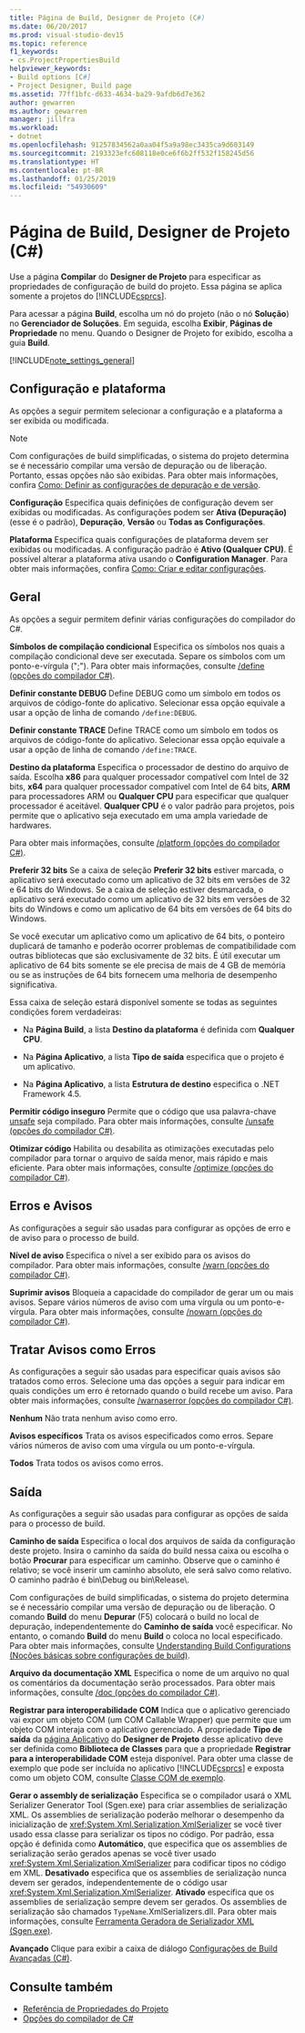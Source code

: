 ```yaml
---
title: Página de Build, Designer de Projeto (C#)
ms.date: 06/20/2017
ms.prod: visual-studio-dev15
ms.topic: reference
f1_keywords:
- cs.ProjectPropertiesBuild
helpviewer_keywords:
- Build options [C#]
- Project Designer, Build page
ms.assetid: 77ff1bfc-d633-4634-ba29-9afdb6d7e362
author: gewarren
ms.author: gewarren
manager: jillfra
ms.workload:
- dotnet
ms.openlocfilehash: 91257834562a0aa04f5a9a98ec3435ca9d603149
ms.sourcegitcommit: 2193323efc608118e0ce6f6b2ff532f158245d56
ms.translationtype: HT
ms.contentlocale: pt-BR
ms.lasthandoff: 01/25/2019
ms.locfileid: "54930609"
---
```

# <a name="build-page-project-designer-c"></a>Página de Build, Designer de Projeto (C#)
Use a página **Compilar** do **Designer de Projeto** para especificar as propriedades de configuração de build do projeto. Essa página se aplica somente a projetos do [!INCLUDE[csprcs](../../data-tools/includes/csprcs_md.md)].

Para acessar a página **Build**, escolha um nó do projeto (não o nó **Solução**) no **Gerenciador de Soluções**. Em seguida, escolha **Exibir**, **Páginas de Propriedade** no menu. Quando o Designer de Projeto for exibido, escolha a guia **Build**.

[!INCLUDE[note_settings_general](../../data-tools/includes/note_settings_general_md.md)]

## <a name="configuration-and-platform"></a>Configuração e plataforma
As opções a seguir permitem selecionar a configuração e a plataforma a ser exibida ou modificada.

> [!NOTE]
> Com configurações de build simplificadas, o sistema do projeto determina se é necessário compilar uma versão de depuração ou de liberação. Portanto, essas opções não são exibidas. Para obter mais informações, confira [Como: Definir as configurações de depuração e de versão](../../debugger/how-to-set-debug-and-release-configurations.md).

**Configuração** Especifica quais definições de configuração devem ser exibidas ou modificadas. As configurações podem ser **Ativa (Depuração)** (esse é o padrão), **Depuração**, **Versão** ou **Todas as Configurações**.

**Plataforma** Especifica quais configurações de plataforma devem ser exibidas ou modificadas. A configuração padrão é **Ativo (Qualquer CPU)**. É possível alterar a plataforma ativa usando o **Configuration Manager**. Para obter mais informações, confira [Como: Criar e editar configurações](../../ide/how-to-create-and-edit-configurations.md).

## <a name="general"></a>Geral
As opções a seguir permitem definir várias configurações do compilador do C#.

**Símbolos de compilação condicional** Especifica os símbolos nos quais a compilação condicional deve ser executada. Separe os símbolos com um ponto-e-vírgula (";"). Para obter mais informações, consulte [/define (opções do compilador C#)](/dotnet/csharp/language-reference/compiler-options/define-compiler-option).

**Definir constante DEBUG** Define DEBUG como um símbolo em todos os arquivos de código-fonte do aplicativo. Selecionar essa opção equivale a usar a opção de linha de comando `/define:DEBUG`.

**Definir constante TRACE** Define TRACE como um símbolo em todos os arquivos de código-fonte do aplicativo. Selecionar essa opção equivale a usar a opção de linha de comando `/define:TRACE`.

**Destino da plataforma** Especifica o processador de destino do arquivo de saída. Escolha **x86** para qualquer processador compatível com Intel de 32 bits, **x64** para qualquer processador compatível com Intel de 64 bits, **ARM** para processadores ARM ou **Qualquer CPU** para especificar que qualquer processador é aceitável. **Qualquer CPU** é o valor padrão para projetos, pois permite que o aplicativo seja executado em uma ampla variedade de hardwares.

Para obter mais informações, consulte [/platform (opções do compilador C#)](/dotnet/csharp/language-reference/compiler-options/platform-compiler-option).

**Preferir 32 bits** Se a caixa de seleção **Preferir 32 bits** estiver marcada, o aplicativo será executado como um aplicativo de 32 bits em versões de 32 e 64 bits do Windows. Se a caixa de seleção estiver desmarcada, o aplicativo será executado como um aplicativo de 32 bits em versões de 32 bits do Windows e como um aplicativo de 64 bits em versões de 64 bits do Windows.

Se você executar um aplicativo como um aplicativo de 64 bits, o ponteiro duplicará de tamanho e poderão ocorrer problemas de compatibilidade com outras bibliotecas que são exclusivamente de 32 bits. É útil executar um aplicativo de 64 bits somente se ele precisa de mais de 4 GB de memória ou se as instruções de 64 bits fornecem uma melhoria de desempenho significativa.

Essa caixa de seleção estará disponível somente se todas as seguintes condições forem verdadeiras:

-   Na **Página Build**, a lista **Destino da plataforma** é definida com **Qualquer CPU**.

-   Na **Página Aplicativo**, a lista **Tipo de saída** especifica que o projeto é um aplicativo.

-   Na **Página Aplicativo**, a lista **Estrutura de destino** especifica o .NET Framework 4.5.


**Permitir código inseguro** Permite que o código que usa palavra-chave [unsafe](/dotnet/csharp/language-reference/keywords/unsafe) seja compilado. Para obter mais informações, consulte [/unsafe (opções do compilador C#)](/dotnet/csharp/language-reference/compiler-options/unsafe-compiler-option).

**Otimizar código** Habilita ou desabilita as otimizações executadas pelo compilador para tornar o arquivo de saída menor, mais rápido e mais eficiente. Para obter mais informações, consulte [/optimize (opções do compilador C#)](/dotnet/csharp/language-reference/compiler-options/optimize-compiler-option).

## <a name="errors-and-warnings"></a>Erros e Avisos
As configurações a seguir são usadas para configurar as opções de erro e de aviso para o processo de build.

**Nível de aviso** Especifica o nível a ser exibido para os avisos do compilador. Para obter mais informações, consulte [/warn (opções do compilador C#)](/dotnet/csharp/language-reference/compiler-options/warn-compiler-option).

**Suprimir avisos** Bloqueia a capacidade do compilador de gerar um ou mais avisos. Separe vários números de aviso com uma vírgula ou um ponto-e-vírgula. Para obter mais informações, consulte [/nowarn (opções do compilador C#)](/dotnet/csharp/language-reference/compiler-options/nowarn-compiler-option).

## <a name="treat-warnings-as-errors"></a>Tratar Avisos como Erros
As configurações a seguir são usadas para especificar quais avisos são tratados como erros. Selecione uma das opções a seguir para indicar em quais condições um erro é retornado quando o build recebe um aviso. Para obter mais informações, consulte [/warnaserror (opções do compilador C#)](/dotnet/csharp/language-reference/compiler-options/warnaserror-compiler-option).

**Nenhum** Não trata nenhum aviso como erro.

**Avisos específicos** Trata os avisos especificados como erros. Separe vários números de aviso com uma vírgula ou um ponto-e-vírgula.

**Todos** Trata todos os avisos como erros.

## <a name="output"></a>Saída
As configurações a seguir são usadas para configurar as opções de saída para o processo de build.

**Caminho de saída** Especifica o local dos arquivos de saída da configuração deste projeto. Insira o caminho da saída do build nessa caixa ou escolha o botão **Procurar** para especificar um caminho. Observe que o caminho é relativo; se você inserir um caminho absoluto, ele será salvo como relativo. O caminho padrão é bin\Debug ou bin\Release\\.

Com configurações de build simplificadas, o sistema do projeto determina se é necessário compilar uma versão de depuração ou de liberação. O comando **Build** do menu **Depurar** (F5) colocará o build no local de depuração, independentemente do **Caminho de saída** você especificar. No entanto, o comando **Build** do menu **Build** o coloca no local especificado. Para obter mais informações, consulte [Understanding Build Configurations (Noções básicas sobre configurações de build)](../../ide/understanding-build-configurations.md).

**Arquivo da documentação XML** Especifica o nome de um arquivo no qual os comentários da documentação serão processados. Para obter mais informações, consulte [/doc (opções do compilador C#)](/dotnet/csharp/language-reference/compiler-options/doc-compiler-option).

**Registrar para interoperabilidade COM** Indica que o aplicativo gerenciado vai expor um objeto COM (um COM Callable Wrapper) que permite que um objeto COM interaja com o aplicativo gerenciado. A propriedade **Tipo de saída** da [página Aplicativo](../../ide/reference/application-page-project-designer-visual-basic.md) do **Designer de Projeto** desse aplicativo deve ser definida como **Biblioteca de Classes** para que a propriedade **Registrar para a interoperabilidade COM** esteja disponível. Para obter uma classe de exemplo que pode ser incluída no aplicativo [!INCLUDE[csprcs](../../data-tools/includes/csprcs_md.md)] e exposta como um objeto COM, consulte [Classe COM de exemplo](/dotnet/csharp/programming-guide/interop/example-com-class).

**Gerar o assembly de serialização** Especifica se o compilador usará o XML Serializer Generator Tool (Sgen.exe) para criar assemblies de serialização XML. Os assemblies de serialização poderão melhorar o desempenho da inicialização de <xref:System.Xml.Serialization.XmlSerializer> se você tiver usado essa classe para serializar os tipos no código. Por padrão, essa opção é definida como **Automático**, que especifica que os assemblies de serialização serão gerados apenas se você tiver usado <xref:System.Xml.Serialization.XmlSerializer> para codificar tipos no código em XML. **Desativado** especifica que os assemblies de serialização nunca devem ser gerados, independentemente de o código usar <xref:System.Xml.Serialization.XmlSerializer>. **Ativado** especifica que os assemblies de serialização sempre devem ser gerados. Os assemblies de serialização são chamados `TypeName`.XmlSerializers.dll. Para obter mais informações, consulte [Ferramenta Geradora de Serializador XML (Sgen.exe)](/dotnet/framework/serialization/xml-serializer-generator-tool-sgen-exe).

**Avançado** Clique para exibir a caixa de diálogo [Configurações de Build Avançadas (C#)](../../ide/reference/advanced-build-settings-dialog-box-csharp.md).

## <a name="see-also"></a>Consulte também

- [Referência de Propriedades do Projeto](../../ide/reference/project-properties-reference.md)
- [Opções do compilador de C#](/dotnet/csharp/language-reference/compiler-options/index)